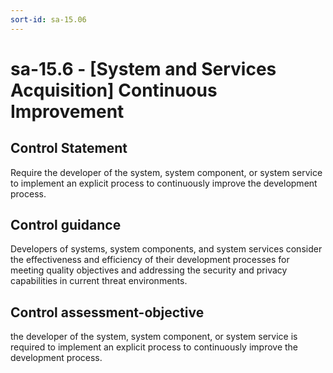 ```yaml
---
sort-id: sa-15.06
---
```


# sa-15.6 - \[System and Services Acquisition\] Continuous Improvement

## Control Statement

Require the developer of the system, system component, or system service to implement an explicit process to continuously improve the development process.

## Control guidance

Developers of systems, system components, and system services consider the effectiveness and efficiency of their development processes for meeting quality objectives and addressing the security and privacy capabilities in current threat environments.

## Control assessment-objective

the developer of the system, system component, or system service is required to implement an explicit process to continuously improve the development process.
